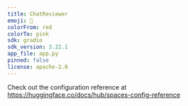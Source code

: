 ```yaml
---
title: ChatReviewer
emoji: 💩
colorFrom: red
colorTo: pink
sdk: gradio
sdk_version: 3.22.1
app_file: app.py
pinned: false
license: apache-2.0
---
```


Check out the configuration reference at https://huggingface.co/docs/hub/spaces-config-reference
